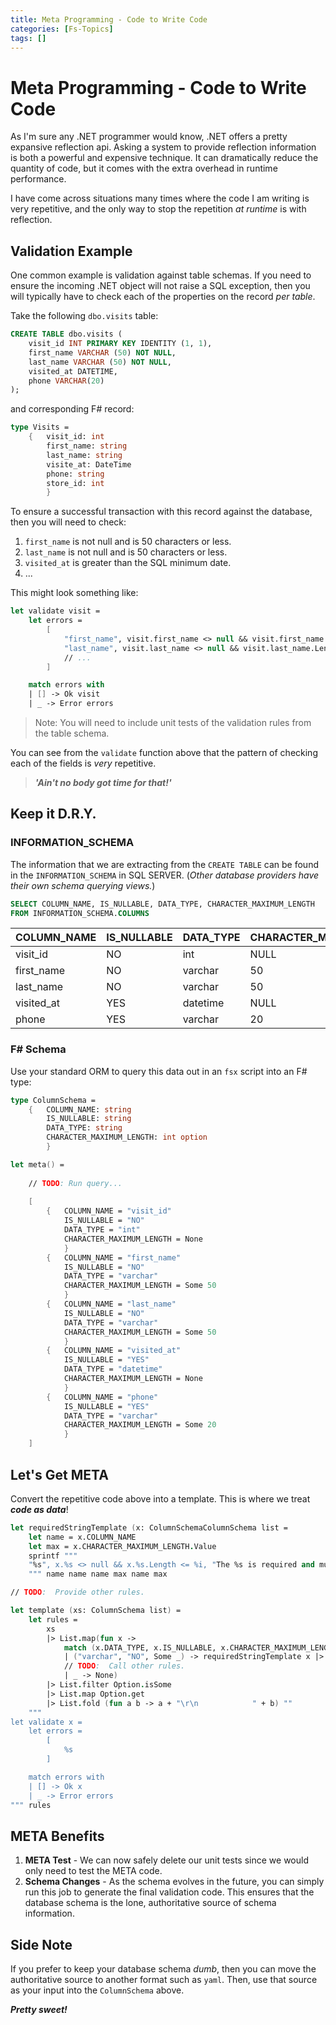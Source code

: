 ```yaml
---
title: Meta Programming - Code to Write Code
categories: [Fs-Topics]
tags: []
---
```


# Meta Programming - Code to Write Code

As I'm sure any .NET programmer would know, .NET offers a pretty expansive reflection api.  Asking a system to provide reflection information is both a powerful and expensive technique.  It can dramatically reduce the quantity of code, but it comes with the extra overhead in runtime performance.  

I have come across situations many times where the code I am writing is very repetitive, and the only way to stop the repetition *at runtime* is with reflection.  

## Validation Example

One common example is validation against table schemas.  If you need to ensure the incoming .NET object will not raise a SQL exception, then you will typically have to check each of the properties on the record *per table*.  

Take the following `dbo.visits` table:

```sql
CREATE TABLE dbo.visits (
    visit_id INT PRIMARY KEY IDENTITY (1, 1),
    first_name VARCHAR (50) NOT NULL,
    last_name VARCHAR (50) NOT NULL,
    visited_at DATETIME,
    phone VARCHAR(20)
);
```

and corresponding F# record:

```fsharp
type Visits =
    {   visit_id: int
        first_name: string
        last_name: string
        visite_at: DateTime
        phone: string
        store_id: int
        }
```

To ensure a successful transaction with this record against the database, then you will need to check:

1. `first_name` is not null and is 50 characters or less.
2. `last_name` is not null and is 50 characters or less.
3. `visited_at` is greater than the SQL minimum date.
4. ...

This might look something like:

```fsharp
let validate visit = 
    let errors = 
        [
            "first_name", visit.first_name <> null && visit.first_name.Length <= 50, "The first_name is required and must be less than or equal to 50 characters."
            "last_name", visit.last_name <> null && visit.last_name.Length <= 50, "The last_name is required and must be less than or equal to 50 characters."
            // ...
        ]

    match errors with 
    | [] -> Ok visit
    | _ -> Error errors
```

> Note:  You will need to include unit tests of the validation rules from the table schema.

You can see from the `validate` function above that the pattern of checking each of the fields is *very* repetitive.

> ***'Ain't no body got time for that!'***

## Keep it D.R.Y.

### INFORMATION_SCHEMA

The information that we are extracting from the `CREATE TABLE` can be found in the `INFORMATION_SCHEMA` in SQL SERVER.  (*Other database providers have their own schema querying views.*)

```sql
SELECT COLUMN_NAME, IS_NULLABLE, DATA_TYPE, CHARACTER_MAXIMUM_LENGTH
FROM INFORMATION_SCHEMA.COLUMNS
```

| COLUMN_NAME | IS_NULLABLE | DATA_TYPE | CHARACTER_MAXIMUM_LENGTH |
| ----------- | ----------- | --------- | ------------------------ |
| visit_id    | NO          | int       | NULL                     |
| first_name  | NO          | varchar   | 50                       |
| last_name   | NO          | varchar   | 50                       |
| visited_at  | YES         | datetime  | NULL                     |
| phone       | YES         | varchar   | 20                       |

### F# Schema

Use your standard ORM to query this data out in an `fsx` script into an F# type:

```fsharp
type ColumnSchema =
    {   COLUMN_NAME: string
        IS_NULLABLE: string
        DATA_TYPE: string
        CHARACTER_MAXIMUM_LENGTH: int option
        }

let meta() = 
    
    // TODO: Run query...
    
    [
        {   COLUMN_NAME = "visit_id"
            IS_NULLABLE = "NO"
            DATA_TYPE = "int"
            CHARACTER_MAXIMUM_LENGTH = None
            }
        {   COLUMN_NAME = "first_name"
            IS_NULLABLE = "NO"
            DATA_TYPE = "varchar"
            CHARACTER_MAXIMUM_LENGTH = Some 50
            }
        {   COLUMN_NAME = "last_name"
            IS_NULLABLE = "NO"
            DATA_TYPE = "varchar"
            CHARACTER_MAXIMUM_LENGTH = Some 50
            }
        {   COLUMN_NAME = "visited_at"
            IS_NULLABLE = "YES"
            DATA_TYPE = "datetime"
            CHARACTER_MAXIMUM_LENGTH = None
            }
        {   COLUMN_NAME = "phone"
            IS_NULLABLE = "YES"
            DATA_TYPE = "varchar"
            CHARACTER_MAXIMUM_LENGTH = Some 20
            }
    ]
```

## Let's Get META

Convert the repetitive code above into a template.  This is where we treat ***code as data***!

```fsharp
let requiredStringTemplate (x: ColumnSchemaColumnSchema list = 
    let name = x.COLUMN_NAME
    let max = x.CHARACTER_MAXIMUM_LENGTH.Value
    sprintf """
    "%s", x.%s <> null && x.%s.Length <= %i, "The %s is required and must be less than or equal to %i characters."
    """ name name name max name max

// TODO:  Provide other rules.

let template (xs: ColumnSchema list) = 
    let rules = 
        xs 
        |> List.map(fun x -> 
            match (x.DATA_TYPE, x.IS_NULLABLE, x.CHARACTER_MAXIMUM_LENGTH) with 
            | ("varchar", "NO", Some _) -> requiredStringTemplate x |> Some
            // TODO:  Call other rules.
            | _ -> None)
        |> List.filter Option.isSome
        |> List.map Option.get
        |> List.fold (fun a b -> a + "\r\n            " + b) ""
    """
let validate x = 
    let errors = 
        [
            %s
        ]

    match errors with 
    | [] -> Ok x
    | _ -> Error errors
""" rules
```

## META Benefits

1. **META Test** - We can now safely delete our unit tests since we would only need to test the META code.
2. **Schema Changes** - As the schema evolves in the future, you can simply run this job to generate the final validation code.  This ensures that the database schema is the lone, authoritative source of schema information.

## Side Note

If you prefer to keep your database schema *dumb*, then you can move the authoritative source to another format such as `yaml`.  Then, use that source as your input into the `ColumnSchema` above.

***Pretty sweet!***